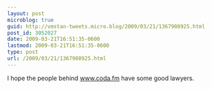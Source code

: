```yaml
---
layout: post
microblog: true
guid: http://vmstan-tweets.micro.blog/2009/03/21/1367908925.html
post_id: 3052027
date: 2009-03-21T16:51:35-0600
lastmod: 2009-03-21T16:51:35-0600
type: post
url: /2009/03/21/1367908925.html
---
```

I hope the people behind www.coda.fm have some good lawyers.
